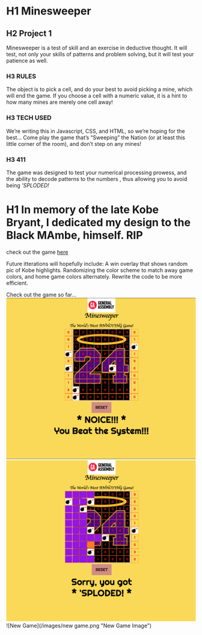 # H1 Minesweeper

## H2 Project 1 

Minesweeper is a test of skill and an exercise in deductive thought. It will test, not only your skills of patterns and 
problem solving, but it will test your patience as well.

### H3 RULES
The object is to pick a cell, and do your best to avoid picking a mine, which will end the game. 
If you choose a cell with a numeric value, it is a hint to how many mines are merely one cell away! 

### H3 TECH USED
We’re writing this in Javascript, CSS, and HTML, so we’re hoping for the best… Come play the game 
that’s “Sweeping” the Nation (or at least this little corner of the room), and don’t step on any mines!

### H3 411 
The game was designed to test your numerical processing prowess, and the ability to decode patterns to the numbers ,
thus allowing you to avoid being *'SPLODED!*

# H1 In memory of the late Kobe Bryant, I dedicated my design to the Black MAmbe, himself. RIP

check out the game [here](https://whskyrbbt.github.io/Project-1/)

Future itterations will hopefully include: 
  A win overlay that shows random pic of Kobe highlights.
  Randomizing the color scheme to match away game colors, and home game colors alternately. 
  Rewrite the code to be more efficient.
  
  Check out the game so far...
  ![Win](/images/win.png "Win Image")
  ![Loss](/images/loss.png "Loss Image")
  ![New Game](/images/new game.png "New Game Image")
